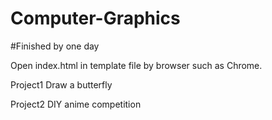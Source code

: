 # Computer-Graphics

#Finished by one day

Open index.html in template file by browser such as Chrome.

Project1
Draw a butterfly

Project2
DIY anime competition

